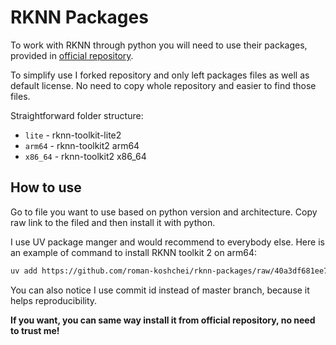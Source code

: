 # RKNN Packages

To work with RKNN through python you will need to use their packages, provided in [official repository](https://github.com/airockchip/rknn-toolkit2).

To simplify use I forked repository and only left packages files as well as default license.
No need to copy whole repository and easier to find those files.

Straightforward folder structure:

- `lite` - rknn-toolkit-lite2
- `arm64` - rknn-toolkit2 arm64
- `x86_64` - rknn-toolkit2 x86_64

## How to use

Go to file you want to use based on python version and architecture.
Copy raw link to the filed and then install it with python.

I use UV package manger and would recommend to everybody else.
Here is an example of command to install RKNN toolkit 2 on arm64:

```bash
uv add https://github.com/roman-koshchei/rknn-packages/raw/40a3df681ee7ea1d3540569264b53b447ac2d2f2/arm64/rknn_toolkit2-2.3.2-cp312-cp312-manylinux_2_17_aarch64.manylinux2014_aarch64.whl
```

You can also notice I use commit id instead of master branch, because it helps reproducibility.

**If you want, you can same way install it from official repository, no need to trust me!**
